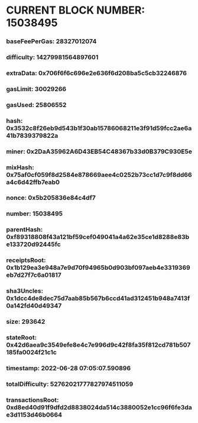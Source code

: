 # CURRENT BLOCK NUMBER: 15038495

### baseFeePerGas: 28327012074
### difficulty: 14279981564897601
### extraData: 0x706f6f6c696e2e636f6d208ba5c5cb32246876
### gasLimit: 30029266
### gasUsed: 25806552
### hash: 0x3532c8f26eb9d543b1f30ab15786068211e3f91d59fcc2ae6a41b7839379822a
### miner: 0x2DaA35962A6D43EB54C48367b33d0B379C930E5e
### mixHash: 0x75af0cf059f8d2584e878669aee4c0252b73cc1d7c9f8dd66a4c6d42ffb7eab0
### nonce: 0x5b205836e84c4df7
### number: 15038495
### parentHash: 0xf89318808f43a121bf59cef049041a4a62e35ce1d8288e83be133720d92445fc
### receiptsRoot: 0x1b129ea3e948a7e9d70f94965b0d903bf097aeb4e3319369eb7d27f7c6a01817
### sha3Uncles: 0x1dcc4de8dec75d7aab85b567b6ccd41ad312451b948a7413f0a142fd40d49347
### size: 293642
### stateRoot: 0x42d6aea9c3549efe8e4c7e996d9c42f8fa35f812cd781b507185fa0024f21c1c
### timestamp: 2022-06-28 07:05:07.590896
### totalDifficulty: 52762021777827974511059
### transactionsRoot: 0xd8ed40d91f9dfd2d8838024da514c3880052e1cc96f6fe3dae3d1153d46b0664
